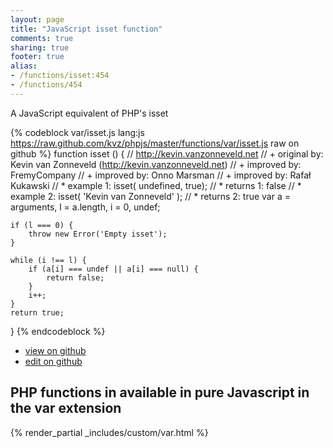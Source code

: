 ```yaml
---
layout: page
title: "JavaScript isset function"
comments: true
sharing: true
footer: true
alias:
- /functions/isset:454
- /functions/454
---
```

<!-- Generated by Rakefile:build -->
A JavaScript equivalent of PHP's isset

{% codeblock var/isset.js lang:js https://raw.github.com/kvz/phpjs/master/functions/var/isset.js raw on github %}
function isset () {
    // http://kevin.vanzonneveld.net
    // +   original by: Kevin van Zonneveld (http://kevin.vanzonneveld.net)
    // +   improved by: FremyCompany
    // +   improved by: Onno Marsman
    // +   improved by: Rafał Kukawski
    // *     example 1: isset( undefined, true);
    // *     returns 1: false
    // *     example 2: isset( 'Kevin van Zonneveld' );
    // *     returns 2: true
    var a = arguments,
        l = a.length,
        i = 0,
        undef;

    if (l === 0) {
        throw new Error('Empty isset');
    }

    while (i !== l) {
        if (a[i] === undef || a[i] === null) {
            return false;
        }
        i++;
    }
    return true;
}
{% endcodeblock %}

 - [view on github](https://github.com/kvz/phpjs/blob/master/functions/var/isset.js)
 - [edit on github](https://github.com/kvz/phpjs/edit/master/functions/var/isset.js)

## PHP functions in available in pure Javascript in the var extension
{% render_partial _includes/custom/var.html %}
